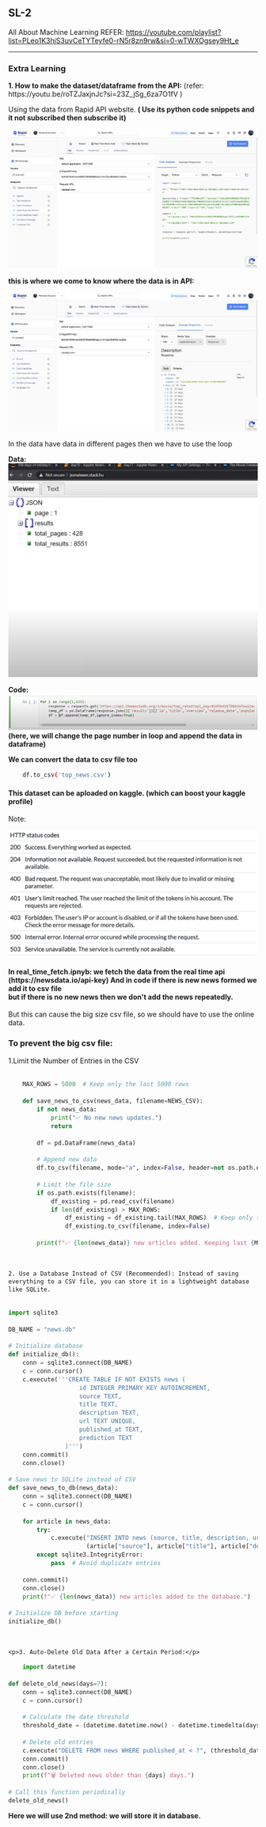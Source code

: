 ## SL-2

All About Machine Learning
REFER: https://youtube.com/playlist?list=PLeo1K3hjS3uvCeTYTeyfe0-rN5r8zn9rw&si=0-wTWXOgsey9Ht_e

<hr>

### Extra Learning 


<p><b> 1. How to make the dataset/dataframe from the API:</b> (refer: https://youtu.be/roTZJaxjnJc?si=23Z_jSg_6za7O1fV ) </p>

<p>Using the data from Rapid API website. <b>( Use its python code snippets and it not subscribed then subscribe it)</b></p>

![img](image/img1.png)

<b>this is where we come to know where the data is in API:</b>

![img](image/img2.png)

In the data have data in different pages then we have to use the loop

<b>Data: ![img](image/img3.png)</b>

<b>Code: ![img](image/img4.png)  (here, we will change the page number in loop and append the data in dataframe)</b>

<b>We can convert the data to csv file too</b>


```bash
    df.to_csv('top_news.csv')
```

<h4>This dataset can be aploaded on kaggle. (which can boost your kaggle profile)</h4>


Note: 

![img](image/img5.png)


<h4><b>In real_time_fetch.ipnyb: we fetch the data from the real time api (https://newsdata.io/api-key) And in code if there is new news formed we add it to csv file <br> but if there is no new news then we don't add the news repeatedly.</b></h4>

<p>But this can cause the big size csv file, so we should have to use the online data.</p>
<h3><b>To prevent the big csv file:</b>  <br>
</h3>
        1.Limit the Number of Entries in the CSV

```python

    MAX_ROWS = 5000  # Keep only the last 5000 rows

    def save_news_to_csv(news_data, filename=NEWS_CSV):
        if not news_data:
            print("✅ No new news updates.")
            return
        
        df = pd.DataFrame(news_data)
        
        # Append new data
        df.to_csv(filename, mode="a", index=False, header=not os.path.exists(filename))
        
        # Limit the file size
        if os.path.exists(filename):
            df_existing = pd.read_csv(filename)
            if len(df_existing) > MAX_ROWS:
                df_existing = df_existing.tail(MAX_ROWS)  # Keep only the last 5000 rows
                df_existing.to_csv(filename, index=False)
        
        print(f"✅ {len(news_data)} new articles added. Keeping last {MAX_ROWS} records.")


```


<br>

    2. Use a Database Instead of CSV (Recommended): Instead of saving everything to a CSV file, you can store it in a lightweight database like SQLite.

```python

import sqlite3

DB_NAME = "news.db"

# Initialize database
def initialize_db():
    conn = sqlite3.connect(DB_NAME)
    c = conn.cursor()
    c.execute('''CREATE TABLE IF NOT EXISTS news (
                    id INTEGER PRIMARY KEY AUTOINCREMENT,
                    source TEXT,
                    title TEXT,
                    description TEXT,
                    url TEXT UNIQUE,
                    published_at TEXT,
                    prediction TEXT
                )''')
    conn.commit()
    conn.close()

# Save news to SQLite instead of CSV
def save_news_to_db(news_data):
    conn = sqlite3.connect(DB_NAME)
    c = conn.cursor()
    
    for article in news_data:
        try:
            c.execute("INSERT INTO news (source, title, description, url, published_at, prediction) VALUES (?, ?, ?, ?, ?, ?)",
                      (article["source"], article["title"], article["description"], article["url"], article["published_at"], article["prediction"]))
        except sqlite3.IntegrityError:
            pass  # Avoid duplicate entries
    
    conn.commit()
    conn.close()
    print(f"✅ {len(news_data)} new articles added to the database.")

# Initialize DB before starting
initialize_db()

```

<br>

    <p>3. Auto-Delete Old Data After a Certain Period:</p>



```python
    import datetime

def delete_old_news(days=7):
    conn = sqlite3.connect(DB_NAME)
    c = conn.cursor()
    
    # Calculate the date threshold
    threshold_date = (datetime.datetime.now() - datetime.timedelta(days=days)).strftime("%Y-%m-%d")
    
    # Delete old entries
    c.execute("DELETE FROM news WHERE published_at < ?", (threshold_date,))
    conn.commit()
    conn.close()
    print(f"🗑️ Deleted news older than {days} days.")

# Call this function periodically
delete_old_news()

```


<b> Here we will use 2nd method: we will store it in database. </b>